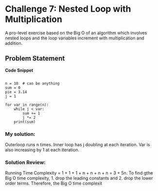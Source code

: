# Challenge 7: Nested Loop with Multiplication
A pro-level exercise based on the Big O of an algorithm which involves nested loops and the loop variables increment with multiplication and addition.

## Problem Statement
**Code Snippet**
```

n = 10  # can be anything
sum = 0
pie = 3.14
j = 1

for var in range(n):
    while j < var:
        sum += 1
        j *= 2
    print(sum)

```

### My solution:
Outerloop runs n times. Inner loop has j doubling at each iteration. Var is also increasing by 1 at each iteration.

### Solution Review:
Running Time Complexity = 1 + 1 + 1 + n + n + n + n = 3 + 5n. To find gthe Big O time complexity, 1. drop the leading constants and 2. drop the lower order terms. Therefore, the Big O time complexit
